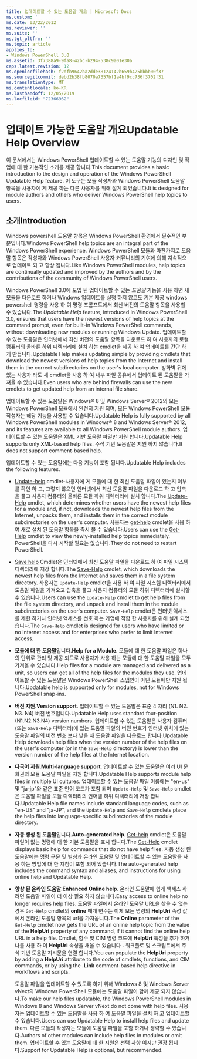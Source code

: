 ```yaml
---
title: 업데이트할 수 있는 도움말 개요 | Microsoft Docs
ms.custom: ''
ms.date: 03/22/2012
ms.reviewer: ''
ms.suite: ''
ms.tgt_pltfrm: ''
ms.topic: article
applies_to:
- Windows PowerShell 3.0
ms.assetid: 3f7388a9-9fa8-42bc-b294-538c9a01e30a
caps.latest.revision: 12
ms.openlocfilehash: f2dfb9642ba2dde38124142b659b425bbbb00f37
ms.sourcegitcommit: debd2b38fb8070a7357bf1a4bf9cc736f3702f31
ms.translationtype: MT
ms.contentlocale: ko-KR
ms.lasthandoff: 12/05/2019
ms.locfileid: "72366962"
---
```

# <a name="updatable-help-overview"></a><span data-ttu-id="f7096-102">업데이트 가능한 도움말 개요</span><span class="sxs-lookup"><span data-stu-id="f7096-102">Updatable Help Overview</span></span>

<span data-ttu-id="f7096-103">이 문서에서는 Windows PowerShell 업데이트할 수 있는 도움말 기능의 디자인 및 작업에 대 한 기본적인 소개를 제공 합니다.</span><span class="sxs-lookup"><span data-stu-id="f7096-103">This document provides a basic introduction to the design and operation of the Windows PowerShell Updatable Help feature.</span></span> <span data-ttu-id="f7096-104">이 도구는 모듈 작성자와 Windows PowerShell 도움말 항목을 사용자에 게 제공 하는 다른 사용자를 위해 설계 되었습니다.</span><span class="sxs-lookup"><span data-stu-id="f7096-104">It is designed for module authors and others who deliver Windows PowerShell help topics to users.</span></span>

## <a name="introduction"></a><span data-ttu-id="f7096-105">소개</span><span class="sxs-lookup"><span data-stu-id="f7096-105">Introduction</span></span>

<span data-ttu-id="f7096-106">Windows powershell 도움말 항목은 Windows PowerShell 환경에서 필수적인 부분입니다.</span><span class="sxs-lookup"><span data-stu-id="f7096-106">Windows PowerShell help topics are an integral part of the Windows PowerShell experience.</span></span> <span data-ttu-id="f7096-107">Windows PowerShell 모듈과 마찬가지로 도움말 항목은 작성자와 Windows PowerShell 사용자 커뮤니티의 기여에 의해 지속적으로 업데이트 되 고 향상 됩니다.</span><span class="sxs-lookup"><span data-stu-id="f7096-107">Like Windows PowerShell modules, help topics are continually updated and improved by the authors and by the contributions of the community of Windows PowerShell users.</span></span>

<span data-ttu-id="f7096-108">Windows PowerShell 3.0에 도입 된 업데이트할 수 있는 *도움말* 기능을 사용 하면 새 모듈을 다운로드 하거나 Windows 업데이트를 실행 하지 않고도 기본 제공 windows powershell 명령을 사용 하 여 명령 프롬프트에서 최신 버전의 도움말 항목을 사용할 수 있습니다.</span><span class="sxs-lookup"><span data-stu-id="f7096-108">The *Updatable Help* feature, introduced in Windows PowerShell 3.0, ensures that users have the newest versions of help topics at the command prompt, even for built-in Windows PowerShell commands, without downloading new modules or running Windows Update.</span></span> <span data-ttu-id="f7096-109">업데이트할 수 있는 도움말은 인터넷에서 최신 버전의 도움말 항목을 다운로드 하 여 사용자의 로컬 컴퓨터의 올바른 하위 디렉터리에 설치 하는 cmdlet을 제공 하 여 업데이트를 간단 하 게 만듭니다.</span><span class="sxs-lookup"><span data-stu-id="f7096-109">Updatable Help makes updating simple by providing cmdlets that download the newest versions of help topics from the Internet and install them in the correct subdirectories on the user's local computer.</span></span> <span data-ttu-id="f7096-110">방화벽 뒤에 있는 사용자 라도 새 cmdlet을 사용 하 여 내부 파일 공유에서 업데이트 된 도움말을 가져올 수 있습니다.</span><span class="sxs-lookup"><span data-stu-id="f7096-110">Even users who are behind firewalls can use the new cmdlets to get updated help from an internal file share.</span></span>

<span data-ttu-id="f7096-111">업데이트할 수 있는 도움말은 Windows® 8 및 Windows Server® 2012의 모든 Windows PowerShell 모듈에서 완전히 지원 되며, 모든 Windows PowerShell 모듈 작성자는 해당 기능을 사용할 수 있습니다.</span><span class="sxs-lookup"><span data-stu-id="f7096-111">Updatable Help is fully supported by all Windows PowerShell modules in Windows® 8 and Windows Server® 2012, and its features are available to all Windows PowerShell module authors.</span></span> <span data-ttu-id="f7096-112">업데이트할 수 있는 도움말은 XML 기반 도움말 파일만 지원 합니다.</span><span class="sxs-lookup"><span data-stu-id="f7096-112">Updatable Help supports only XML-based help files.</span></span> <span data-ttu-id="f7096-113">주석 기반 도움말은 지원 하지 않습니다.</span><span class="sxs-lookup"><span data-stu-id="f7096-113">It does not support comment-based help.</span></span>

<span data-ttu-id="f7096-114">업데이트할 수 있는 도움말에는 다음 기능이 포함 됩니다.</span><span class="sxs-lookup"><span data-stu-id="f7096-114">Updatable Help includes the following features.</span></span>

- <span data-ttu-id="f7096-115">[Update-help](/powershell/module/Microsoft.PowerShell.Core/Update-Help) cmdlet-사용자에 게 모듈에 대 한 최신 도움말 파일이 있는지 여부를 확인 하 고, 그렇지 않으면 인터넷에서 최신 도움말 파일을 다운로드 하 고 압축을 풀고 사용자 컴퓨터의 올바른 모듈 하위 디렉터리에 설치 합니다.</span><span class="sxs-lookup"><span data-stu-id="f7096-115">The [Update-Help](/powershell/module/Microsoft.PowerShell.Core/Update-Help) cmdlet, which determines whether users have the newest help files for a module and, if not, downloads the newest help files from the Internet, unpacks them, and installs them in the correct module subdirectories on the user's computer.</span></span>
  <span data-ttu-id="f7096-116">사용자는 [get-help](/powershell/module/Microsoft.PowerShell.Core/Get-Help) cmdlet을 사용 하 여 새로 설치 된 도움말 항목을 즉시 볼 수 있습니다.</span><span class="sxs-lookup"><span data-stu-id="f7096-116">Users can use the [Get-Help](/powershell/module/Microsoft.PowerShell.Core/Get-Help) cmdlet to view the newly-installed help topics immediately.</span></span>
  <span data-ttu-id="f7096-117">PowerShell을 다시 시작할 필요는 없습니다.</span><span class="sxs-lookup"><span data-stu-id="f7096-117">They do not need to restart PowerShell.</span></span>

- <span data-ttu-id="f7096-118">[Save help](/powershell/module/Microsoft.PowerShell.Core/Save-Help) Cmdlet은 인터넷에서 최신 도움말 파일을 다운로드 하 여 파일 시스템 디렉터리에 저장 합니다.</span><span class="sxs-lookup"><span data-stu-id="f7096-118">The [Save-Help](/powershell/module/Microsoft.PowerShell.Core/Save-Help) cmdlet, which downloads the newest help files from the Internet and saves them in a file system directory.</span></span> <span data-ttu-id="f7096-119">사용자는 `Update-Help` cmdlet을 사용 하 여 파일 시스템 디렉터리에서 도움말 파일을 가져오고 압축을 풀고 사용자 컴퓨터의 모듈 하위 디렉터리에 설치할 수 있습니다.</span><span class="sxs-lookup"><span data-stu-id="f7096-119">Users can use the `Update-Help` cmdlet to get help files from the file system directory, and unpack and install them in the module subdirectories on the user's computer.</span></span> <span data-ttu-id="f7096-120">`Save-Help` cmdlet은 인터넷 액세스를 제한 하거나 인터넷 액세스를 선호 하는 기업에 적합 한 사용자를 위해 설계 되었습니다.</span><span class="sxs-lookup"><span data-stu-id="f7096-120">The `Save-Help` cmdlet is designed for users who have limited or no Internet access and for enterprises who prefer to limit Internet access.</span></span>

- <span data-ttu-id="f7096-121">**모듈에 대 한 도움말**입니다.</span><span class="sxs-lookup"><span data-stu-id="f7096-121">**Help for a Module**.</span></span> <span data-ttu-id="f7096-122">모듈에 대 한 도움말 파일은 하나의 단위로 관리 및 제공 되므로 사용자가 사용 하는 모듈에 대 한 도움말 파일을 모두 가져올 수 있습니다.</span><span class="sxs-lookup"><span data-stu-id="f7096-122">Help files for a module are managed and delivered as a unit, so users can get all of the help files for the modules they use.</span></span> <span data-ttu-id="f7096-123">업데이트할 수 있는 도움말은 Windows PowerShell 스냅인이 아닌 모듈에만 지원 됩니다.</span><span class="sxs-lookup"><span data-stu-id="f7096-123">Updatable help is supported only for modules, not for Windows PowerShell snap-ins.</span></span>

- <span data-ttu-id="f7096-124">**버전 지원**.</span><span class="sxs-lookup"><span data-stu-id="f7096-124">**Version support**.</span></span> <span data-ttu-id="f7096-125">업데이트할 수 있는 도움말은 표준 4 자리 (N1. N2. N3. N4) 버전 번호입니다.</span><span class="sxs-lookup"><span data-stu-id="f7096-125">Updatable Help uses standard four-position (N1.N2.N3.N4) version numbers.</span></span> <span data-ttu-id="f7096-126">업데이트할 수 있는 도움말은 사용자 컴퓨터 (또는 `Save-Help` 디렉터리)에 있는 도움말 파일의 버전 번호가 인터넷 위치에 있는 도움말 파일의 버전 번호 보다 낮을 때 도움말 파일을 다운로드 합니다.</span><span class="sxs-lookup"><span data-stu-id="f7096-126">Updatable Help downloads help files when the version number of the help files on the user's computer (or in the `Save-Help` directory) is lower than the version number of the  help files at the Internet location.</span></span>

- <span data-ttu-id="f7096-127">**다국어 지원**.</span><span class="sxs-lookup"><span data-stu-id="f7096-127">**Multi-language support**.</span></span> <span data-ttu-id="f7096-128">업데이트할 수 있는 도움말은 여러 UI 문화권의 모듈 도움말 파일을 지원 합니다.</span><span class="sxs-lookup"><span data-stu-id="f7096-128">Updatable Help supports module help files in multiple UI cultures.</span></span> <span data-ttu-id="f7096-129">업데이트할 수 있는 도움말 파일 이름에는 "en-us" 및 "ja-jp"와 같은 표준 언어 코드가 포함 되며 `Update-Help` 및 `Save-Help` cmdlet은 도움말 파일을 모듈 디렉터리의 언어별 하위 디렉터리에 저장 합니다.</span><span class="sxs-lookup"><span data-stu-id="f7096-129">Updatable Help file names include standard language codes, such as "en-US" and "ja-JP", and the `Update-Help` and `Save-Help` cmdlets place the help files into language-specific subdirectories of the module directory.</span></span>

- <span data-ttu-id="f7096-130">**자동 생성 된 도움말**입니다.</span><span class="sxs-lookup"><span data-stu-id="f7096-130">**Auto-generated help**.</span></span> <span data-ttu-id="f7096-131">[Get-help](/powershell/module/Microsoft.PowerShell.Core/Get-Help) cmdlet은 도움말 파일이 없는 명령에 대 한 기본 도움말을 표시 합니다.</span><span class="sxs-lookup"><span data-stu-id="f7096-131">The [Get-Help](/powershell/module/Microsoft.PowerShell.Core/Get-Help) cmdlet displays basic help for commands that do not have help files.</span></span> <span data-ttu-id="f7096-132">자동 생성 된 도움말에는 명령 구문 및 별칭과 온라인 도움말 및 업데이트할 수 있는 도움말을 사용 하는 방법에 대 한 지침이 포함 되어 있습니다.</span><span class="sxs-lookup"><span data-stu-id="f7096-132">The auto-generated help includes the command syntax and aliases, and instructions for using online help and Updatable Help.</span></span>

- <span data-ttu-id="f7096-133">**향상 된 온라인 도움말**.</span><span class="sxs-lookup"><span data-stu-id="f7096-133">**Enhanced Online help**.</span></span> <span data-ttu-id="f7096-134">온라인 도움말에 쉽게 액세스 하려면 도움말 파일이 더 이상 필요 하지 않습니다.</span><span class="sxs-lookup"><span data-stu-id="f7096-134">Easy access to online help no longer requires help files.</span></span> <span data-ttu-id="f7096-135">도움말 파일에서 온라인 도움말 URL을 찾을 수 없는 경우 `Get-Help` cmdlet의 **online** 매개 변수는 이제 모든 명령의 **HelpUri** 속성 값에서 온라인 도움말 항목의 url을 가져옵니다.</span><span class="sxs-lookup"><span data-stu-id="f7096-135">The **Online** parameter of the `Get-Help` cmdlet now gets the URL of an online help topic from the value of the **HelpUri** property of any command, if it cannot find the online help URL in a help file.</span></span> <span data-ttu-id="f7096-136">Cmdlet, 함수 및 CIM 명령 코드에 **HelpUri** 특성을 추가 하거나를 사용 하 여 **HelpUri** 속성을 채울 수 있습니다 **.** 워크플로 및 스크립트에서 주석 기반 도움말 지시문을 연결 합니다.</span><span class="sxs-lookup"><span data-stu-id="f7096-136">You can populate the **HelpUri** property by adding a **HelpUri** attribute to the code of cmdlets, functions, and CIM commands, or by using the **.Link** comment-based help directive in workflows and scripts.</span></span>

  <span data-ttu-id="f7096-137">도움말 파일을 업데이트할 수 있도록 하기 위해 Windows 8 및 Windows Server vNext의 Windows PowerShell 모듈에는 도움말 파일이 함께 제공 되지 않습니다.</span><span class="sxs-lookup"><span data-stu-id="f7096-137">To make our help files updatable, the Windows PowerShell modules in Windows 8 and Windows Server vNext do not come with help files.</span></span> <span data-ttu-id="f7096-138">사용자는 업데이트할 수 있는 도움말을 사용 하 여 도움말 파일을 설치 하 고 업데이트할 수 있습니다.</span><span class="sxs-lookup"><span data-stu-id="f7096-138">Users can use Updatable Help to install help files and update them.</span></span> <span data-ttu-id="f7096-139">다른 모듈의 작성자는 모듈에 도움말 파일을 포함 하거나 생략할 수 있습니다.</span><span class="sxs-lookup"><span data-stu-id="f7096-139">Authors of other modules can include help files in modules or omit them.</span></span> <span data-ttu-id="f7096-140">업데이트할 수 있는 도움말에 대 한 지원은 선택 사항 이지만 권장 됩니다.</span><span class="sxs-lookup"><span data-stu-id="f7096-140">Support for Updatable Help is optional, but recommended.</span></span>
